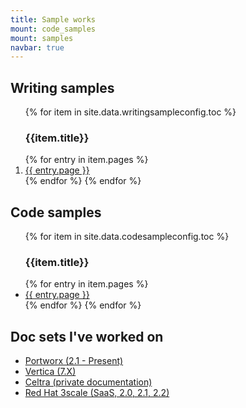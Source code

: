 ```yaml
---
title: Sample works
mount: code_samples
mount: samples
navbar: true
---
```

## Writing samples

<ol>
{% for item in site.data.writingsampleconfig.toc %}
  <h3>{{item.title}}</h3>
  {% for entry in item.pages %}
  <li>
    <a href="{{ entry.link }}">{{ entry.page }}</a>
  </li>
  {% endfor %}
{% endfor %}
</ol>

## Code samples

<ul>
{% for item in site.data.codesampleconfig.toc %}
  <h3>{{item.title}}</h3>
  {% for entry in item.pages %}
  <li>
    <a href="{{ entry.link }}">{{ entry.page }}</a>
  </li>
  {% endfor %}
{% endfor %}
</ul>

## Doc sets I've worked on

* [Portworx (2.1 - Present)](https://docs.portworx.com)
* [Vertica (7.X)](https://www.vertica.com/documentation/vertica/)
* [Celtra (private documentation)](http://support.celtra.com)
* [Red Hat 3scale (SaaS, 2.0, 2.1, 2.2)](https://access.redhat.com/documentation/en-us/red_hat_3scale_api_management/2.2/)
